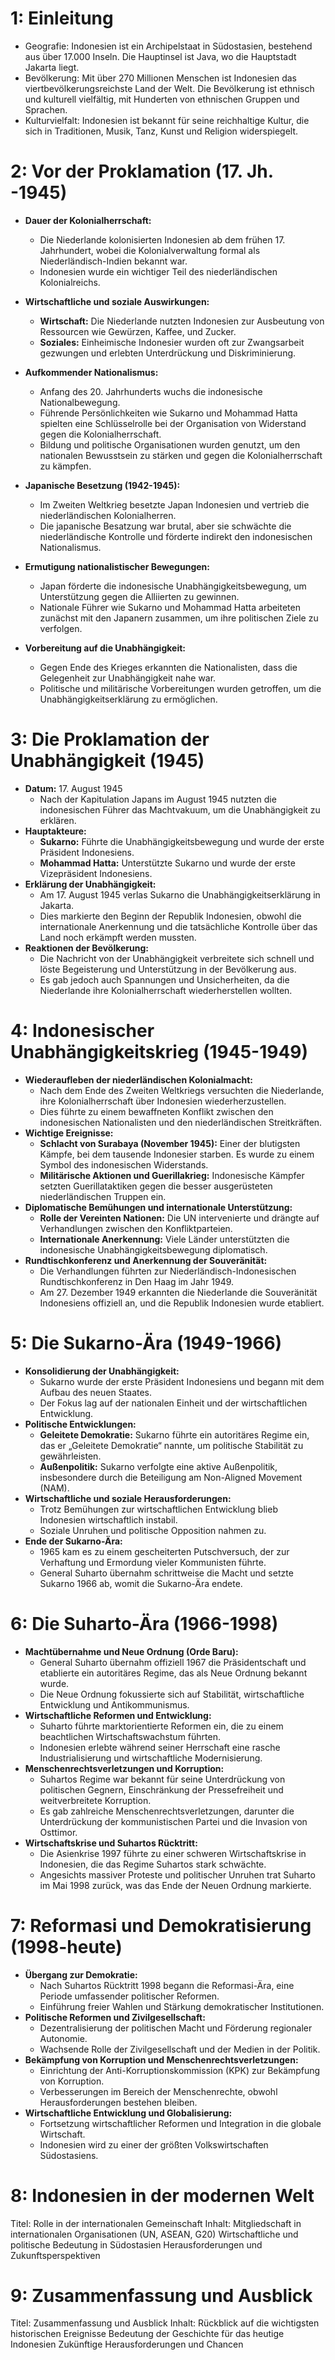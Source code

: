 # 1: Einleitung
- Geografie: Indonesien ist ein Archipelstaat in Südostasien, bestehend aus über 17.000 Inseln. Die Hauptinsel ist Java, wo die Hauptstadt Jakarta liegt.
- Bevölkerung: Mit über 270 Millionen Menschen ist Indonesien das viertbevölkerungsreichste Land der Welt. Die Bevölkerung ist ethnisch und kulturell vielfältig, mit Hunderten von ethnischen Gruppen und Sprachen.
- Kulturvielfalt: Indonesien ist bekannt für seine reichhaltige Kultur, die sich in Traditionen, Musik, Tanz, Kunst und Religion widerspiegelt.

# 2: Vor der Proklamation (17. Jh. -1945)
- **Dauer der Kolonialherrschaft:**
    - Die Niederlande kolonisierten Indonesien ab dem frühen 17. Jahrhundert, wobei die Kolonialverwaltung formal als Niederländisch-Indien bekannt war.
    - Indonesien wurde ein wichtiger Teil des niederländischen Kolonialreichs.
- **Wirtschaftliche und soziale Auswirkungen:**
    - **Wirtschaft:** Die Niederlande nutzten Indonesien zur Ausbeutung von Ressourcen wie Gewürzen, Kaffee, und Zucker.
    - **Soziales:** Einheimische Indonesier wurden oft zur Zwangsarbeit gezwungen und erlebten Unterdrückung und Diskriminierung.
- **Aufkommender Nationalismus:**
    - Anfang des 20. Jahrhunderts wuchs die indonesische Nationalbewegung.
    - Führende Persönlichkeiten wie Sukarno und Mohammad Hatta spielten eine Schlüsselrolle bei der Organisation von Widerstand gegen die Kolonialherrschaft.
    - Bildung und politische Organisationen wurden genutzt, um den nationalen Bewusstsein zu stärken und gegen die Kolonialherrschaft zu kämpfen.

- **Japanische Besetzung (1942-1945):**
	- Im Zweiten Weltkrieg besetzte Japan Indonesien und vertrieb die niederländischen Kolonialherren.
    - Die japanische Besatzung war brutal, aber sie schwächte die niederländische Kontrolle und förderte indirekt den indonesischen Nationalismus.
- **Ermutigung nationalistischer Bewegungen:**
    - Japan förderte die indonesische Unabhängigkeitsbewegung, um Unterstützung gegen die Alliierten zu gewinnen.
    - Nationale Führer wie Sukarno und Mohammad Hatta arbeiteten zunächst mit den Japanern zusammen, um ihre politischen Ziele zu verfolgen.
- **Vorbereitung auf die Unabhängigkeit:**
    - Gegen Ende des Krieges erkannten die Nationalisten, dass die Gelegenheit zur Unabhängigkeit nahe war.
    - Politische und militärische Vorbereitungen wurden getroffen, um die Unabhängigkeitserklärung zu ermöglichen.
# 3: Die Proklamation der Unabhängigkeit (1945)
- **Datum:** 17. August 1945
    - Nach der Kapitulation Japans im August 1945 nutzten die indonesischen Führer das Machtvakuum, um die Unabhängigkeit zu erklären.
- **Hauptakteure:**
    - **Sukarno:** Führte die Unabhängigkeitsbewegung und wurde der erste Präsident Indonesiens.
    - **Mohammad Hatta:** Unterstützte Sukarno und wurde der erste Vizepräsident Indonesiens.
- **Erklärung der Unabhängigkeit:**
    - Am 17. August 1945 verlas Sukarno die Unabhängigkeitserklärung in Jakarta.
    - Dies markierte den Beginn der Republik Indonesien, obwohl die internationale Anerkennung und die tatsächliche Kontrolle über das Land noch erkämpft werden mussten.
- **Reaktionen der Bevölkerung:**
    - Die Nachricht von der Unabhängigkeit verbreitete sich schnell und löste Begeisterung und Unterstützung in der Bevölkerung aus.
    - Es gab jedoch auch Spannungen und Unsicherheiten, da die Niederlande ihre Kolonialherrschaft wiederherstellen wollten.
# 4: Indonesischer Unabhängigkeitskrieg (1945-1949)
- **Wiederaufleben der niederländischen Kolonialmacht:**
    - Nach dem Ende des Zweiten Weltkriegs versuchten die Niederlande, ihre Kolonialherrschaft über Indonesien wiederherzustellen.
    - Dies führte zu einem bewaffneten Konflikt zwischen den indonesischen Nationalisten und den niederländischen Streitkräften.
- **Wichtige Ereignisse:**
    - **Schlacht von Surabaya (November 1945):** Einer der blutigsten Kämpfe, bei dem tausende Indonesier starben. Es wurde zu einem Symbol des indonesischen Widerstands.
    - **Militärische Aktionen und Guerillakrieg:** Indonesische Kämpfer setzten Guerillataktiken gegen die besser ausgerüsteten niederländischen Truppen ein.
- **Diplomatische Bemühungen und internationale Unterstützung:**
    - **Rolle der Vereinten Nationen:** Die UN intervenierte und drängte auf Verhandlungen zwischen den Konfliktparteien.
    - **Internationale Anerkennung:** Viele Länder unterstützten die indonesische Unabhängigkeitsbewegung diplomatisch.
- **Rundtischkonferenz und Anerkennung der Souveränität:**
    - Die Verhandlungen führten zur Niederländisch-Indonesischen Rundtischkonferenz in Den Haag im Jahr 1949.
    - Am 27. Dezember 1949 erkannten die Niederlande die Souveränität Indonesiens offiziell an, und die Republik Indonesien wurde etabliert.

# 5: Die Sukarno-Ära (1949-1966)
- **Konsolidierung der Unabhängigkeit:**
    - Sukarno wurde der erste Präsident Indonesiens und begann mit dem Aufbau des neuen Staates.
    - Der Fokus lag auf der nationalen Einheit und der wirtschaftlichen Entwicklung.
- **Politische Entwicklungen:**
    - **Geleitete Demokratie:** Sukarno führte ein autoritäres Regime ein, das er „Geleitete Demokratie“ nannte, um politische Stabilität zu gewährleisten.
    - **Außenpolitik:** Sukarno verfolgte eine aktive Außenpolitik, insbesondere durch die Beteiligung am Non-Aligned Movement (NAM).
- **Wirtschaftliche und soziale Herausforderungen:**
    - Trotz Bemühungen zur wirtschaftlichen Entwicklung blieb Indonesien wirtschaftlich instabil.
    - Soziale Unruhen und politische Opposition nahmen zu.
- **Ende der Sukarno-Ära:**
    - 1965 kam es zu einem gescheiterten Putschversuch, der zur Verhaftung und Ermordung vieler Kommunisten führte.
    - General Suharto übernahm schrittweise die Macht und setzte Sukarno 1966 ab, womit die Sukarno-Ära endete.

# 6: Die Suharto-Ära (1966-1998)
- **Machtübernahme und Neue Ordnung (Orde Baru):**
    - General Suharto übernahm offiziell 1967 die Präsidentschaft und etablierte ein autoritäres Regime, das als Neue Ordnung bekannt wurde.
    - Die Neue Ordnung fokussierte sich auf Stabilität, wirtschaftliche Entwicklung und Antikommunismus.
- **Wirtschaftliche Reformen und Entwicklung:**
    - Suharto führte marktorientierte Reformen ein, die zu einem beachtlichen Wirtschaftswachstum führten.
    - Indonesien erlebte während seiner Herrschaft eine rasche Industrialisierung und wirtschaftliche Modernisierung.
- **Menschenrechtsverletzungen und Korruption:**
    - Suhartos Regime war bekannt für seine Unterdrückung von politischen Gegnern, Einschränkung der Pressefreiheit und weitverbreitete Korruption.
    - Es gab zahlreiche Menschenrechtsverletzungen, darunter die Unterdrückung der kommunistischen Partei und die Invasion von Osttimor.
- **Wirtschaftskrise und Suhartos Rücktritt:**
    - Die Asienkrise 1997 führte zu einer schweren Wirtschaftskrise in Indonesien, die das Regime Suhartos stark schwächte.
    - Angesichts massiver Proteste und politischer Unruhen trat Suharto im Mai 1998 zurück, was das Ende der Neuen Ordnung markierte.

# 7: Reformasi und Demokratisierung (1998-heute)
- **Übergang zur Demokratie:**
    - Nach Suhartos Rücktritt 1998 begann die Reformasi-Ära, eine Periode umfassender politischer Reformen.
    - Einführung freier Wahlen und Stärkung demokratischer Institutionen.
- **Politische Reformen und Zivilgesellschaft:**
    - Dezentralisierung der politischen Macht und Förderung regionaler Autonomie.
    - Wachsende Rolle der Zivilgesellschaft und der Medien in der Politik.
- **Bekämpfung von Korruption und Menschenrechtsverletzungen:**
    - Einrichtung der Anti-Korruptionskommission (KPK) zur Bekämpfung von Korruption.
    - Verbesserungen im Bereich der Menschenrechte, obwohl Herausforderungen bestehen bleiben.
- **Wirtschaftliche Entwicklung und Globalisierung:**
    - Fortsetzung wirtschaftlicher Reformen und Integration in die globale Wirtschaft.
    - Indonesien wird zu einer der größten Volkswirtschaften Südostasiens.
# 8: Indonesien in der modernen Welt
Titel: Rolle in der internationalen Gemeinschaft
Inhalt:
Mitgliedschaft in internationalen Organisationen (UN, ASEAN, G20)
Wirtschaftliche und politische Bedeutung in Südostasien
Herausforderungen und Zukunftsperspektiven
# 9: Zusammenfassung und Ausblick
Titel: Zusammenfassung und Ausblick
Inhalt:
Rückblick auf die wichtigsten historischen Ereignisse
Bedeutung der Geschichte für das heutige Indonesien
Zukünftige Herausforderungen und Chancen